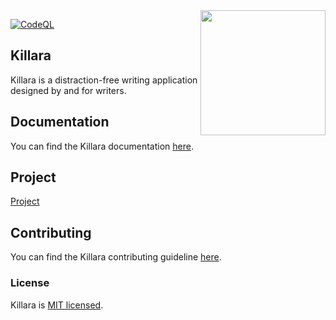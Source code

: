 <img src="https://user-images.githubusercontent.com/107614800/175932946-c0ef190c-4549-4be5-9e19-d8dcf2350f79.png" height=200 width=200 align="right"/>

[![CodeQL](https://github.com/eungella-io/Killara/actions/workflows/codeql-analysis.yml/badge.svg)](https://github.com/eungella-io/Killara/actions/workflows/codeql-analysis.yml)

## Killara
Killara is a distraction-free writing application designed by and for writers.

## Documentation
You can find the Killara documentation [here](https://github.com/eungella-io/Killara-docs).

## Project
[Project](https://github.com/orgs/eungella-io/projects/2/views/1?layout=board)

## Contributing
You can find the Killara contributing guideline [here](https://github.com/eungella-io/Killara/blob/main/CONTRIBUTING.md).

### License
Killara is [MIT licensed](https://github.com/eungella-io/Killara/blob/main/LICENSE).
